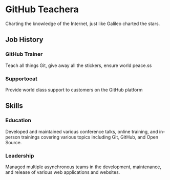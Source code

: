 # GitHub Teachera

Charting the knowledge of the Internet, just like Galileo charted the stars.

## Job History

### GitHub Trainer

Teach all things Git, give away all the stickers, ensure world peace.ss

### Supportocat

Provide world class support to customers on the GitHub platform

## Skills

### Education

Developed and maintained various conference talks, online training, and in-person trainings covering various topics including Git, GitHub, and Open Source.

### Leadership

Managed multiple asynchronous teams in the development, maintenance, and release of various web applications and websites.
